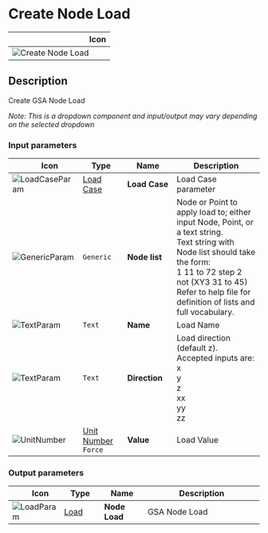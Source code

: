 # Create Node Load
<!--- This file has been auto-generated, do not change it manually! Edit the generator here: https://github.com/arup-group/GSA-Grasshopper/tree/main/DocsGeneration --->

|<img width="150"/> Icon |
| ----------- |
|![Create Node Load](./images/CreateNodeLoad.png) |

## Description

Create GSA Node Load

_Note: This is a dropdown component and input/output may vary depending on the selected dropdown_

### Input parameters

|<img width="20"/> Icon |<img width="200"/> Type |<img width="200"/> Name |<img width="1000"/> Description |
| ----------- | ----------- | ----------- | ----------- |
|![LoadCaseParam](./images/LoadCaseParam.png) |[Load Case](gsagh-load-case-parameter.md) |**Load Case** |Load Case parameter |
|![GenericParam](./images/GenericParam.png) |`Generic` |**Node list** |Node or Point to apply load to; either input Node, Point, or a text string.<br />Text string with Node list should take the form:<br /> 1 11 to 72 step 2 not (XY3 31 to 45)<br />Refer to help file for definition of lists and full vocabulary. |
|![TextParam](./images/TextParam.png) |`Text` |**Name** |Load Name |
|![TextParam](./images/TextParam.png) |`Text` |**Direction** |Load direction (default z).<br />Accepted inputs are:<br />x<br />y<br />z<br />xx<br />yy<br />zz |
|![UnitNumber](./images/UnitParam.png) |[Unit Number](gsagh-unitnumber-parameter.md)  ` Force ` |**Value** |Load Value |

### Output parameters

|<img width="20"/> Icon |<img width="200"/> Type |<img width="200"/> Name |<img width="1000"/> Description |
| ----------- | ----------- | ----------- | ----------- |
|![LoadParam](./images/LoadParam.png) |[Load](gsagh-load-parameter.md) |**Node Load** |GSA Node Load |


